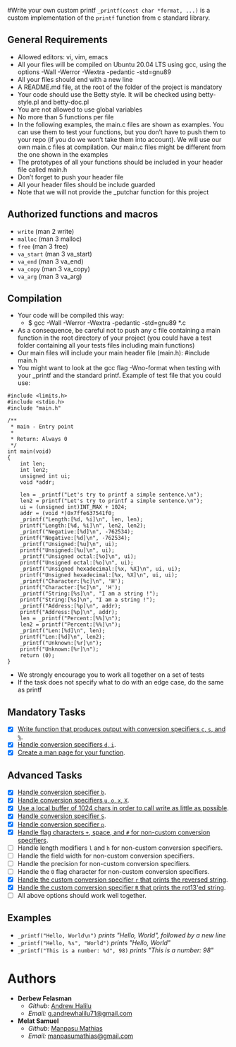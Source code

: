 #Write your own custom printf
```_printf(const char *format, ...)``` is a custom implementation of the ```printf``` function from c standard library.

## General Requirements

   * Allowed editors: vi, vim, emacs
   * All your files will be compiled on Ubuntu 20.04 LTS using gcc, using the options -Wall -Werror -Wextra -pedantic -std=gnu89
   * All your files should end with a new line
   * A README.md file, at the root of the folder of the project is mandatory
   * Your code should use the Betty style. It will be checked using betty-style.pl and betty-doc.pl
   * You are not allowed to use global variables
   * No more than 5 functions per file
   * In the following examples, the main.c files are shown as examples. You can use them to test your functions, but you don’t have to push them to your repo (if you do we won’t take them into account). We will use our own main.c files at compilation. Our main.c files might be different from the one shown in the examples
   * The prototypes of all your functions should be included in your header file called main.h
   * Don’t forget to push your header file
   * All your header files should be include guarded
   * Note that we will not provide the _putchar function for this project

## Authorized functions and macros

   * ```write``` (man 2 write)
   * ```malloc``` (man 3 malloc)
   * ```free``` (man 3 free)
   * ```va_start``` (man 3 va_start)
   * ```va_end``` (man 3 va_end)
   * ```va_copy``` (man 3 va_copy)
   * ```va_arg``` (man 3 va_arg)


##  Compilation

   * Your code will be compiled this way:
      - $ gcc -Wall -Werror -Wextra -pedantic -std=gnu89 *.c 
   * As a consequence, be careful not to push any c file containing a main function in the root directory of your project (you could have a test folder containing all your tests files including main functions)
   * Our main files will include your main header file (main.h): #include main.h
   * You might want to look at the gcc flag -Wno-format when testing with your _printf and the standard printf. Example of test file that you could use:
```
#include <limits.h>
#include <stdio.h>
#include "main.h"

/**
 * main - Entry point
 *
 * Return: Always 0
 */
int main(void)
{
    int len;
    int len2;
    unsigned int ui;
    void *addr;

    len = _printf("Let's try to printf a simple sentence.\n");
    len2 = printf("Let's try to printf a simple sentence.\n");
    ui = (unsigned int)INT_MAX + 1024;
    addr = (void *)0x7ffe637541f0;
    _printf("Length:[%d, %i]\n", len, len);
    printf("Length:[%d, %i]\n", len2, len2);
    _printf("Negative:[%d]\n", -762534);
    printf("Negative:[%d]\n", -762534);
    _printf("Unsigned:[%u]\n", ui);
    printf("Unsigned:[%u]\n", ui);
    _printf("Unsigned octal:[%o]\n", ui);
    printf("Unsigned octal:[%o]\n", ui);
    _printf("Unsigned hexadecimal:[%x, %X]\n", ui, ui);
    printf("Unsigned hexadecimal:[%x, %X]\n", ui, ui);
    _printf("Character:[%c]\n", 'H');
    printf("Character:[%c]\n", 'H');
    _printf("String:[%s]\n", "I am a string !");
    printf("String:[%s]\n", "I am a string !");
    _printf("Address:[%p]\n", addr);
    printf("Address:[%p]\n", addr);
    len = _printf("Percent:[%%]\n");
    len2 = printf("Percent:[%%]\n");
    _printf("Len:[%d]\n", len);
    printf("Len:[%d]\n", len2);
    _printf("Unknown:[%r]\n");
    printf("Unknown:[%r]\n");
    return (0);
}
```
   * We strongly encourage you to work all together on a set of tests
   * If the task does not specify what to do with an edge case, do the same as printf

## Mandatory Tasks
- [x] [Write function that produces output with conversion specifiers ```c```, ```s```, and ```%```](./printf.c).
- [x] [Handle conversion specifiers ```d```, ```i```](./printnum.c).
- [x] [Create a man page for your function](./man_3_printf).
## Advanced Tasks
- [x] [Handle conversion specifier ```b```](./base_conversion.c).
- [x] [Handle conversion specifiers ```u```, ```o```, ```x```, ```X```](./base_conversion.c).
- [x] [Use a local buffer of 1024 chars in order to call write as little as possible](./write_funcs.c).
- [x] [Handle conversion specifier ```S```](./print_custom.c).
- [x] [Handle conversion specifier ```p```](./print_address.c).
- [x] [Handle flag characters ```+```, space, and ```#``` for non-custom conversion specifiers](./get_flag.c).
- [ ] Handle length modifiers ```l``` and ```h``` for non-custom conversion specifiers.
- [ ] Handle the field width for non-custom conversion specifiers.
- [ ] Handle the precision for non-custom conversion specifiers.
- [ ] Handle the ```0``` flag character for non-custom conversion specifiers.
- [x] [Handle the custom conversion specifier ```r``` that prints the reversed string](./print_custom.c).
- [x] [Handle the custom conversion specifier ```R``` that prints the rot13'ed string](./print_custom.c).
- [ ] All above options should work well together.

## Examples

* ```_printf("Hello, World\n")``` *prints "Hello, World", followed by a new line*
* ```_printf("Hello, %s", "World")``` *prints "Hello, World"*
* ```_printf("This is a number: %d", 98)``` *prints "This is a number: 98"*


# Authors
* **Derbew Felasman**
   - *Github:* [Andrew Halilu](https://github.com/Information14)
   - *Email:* g.andrewhalilu71@gmail.com
* **Melat Samuel**
   - *Github:* [Manpasu Mathias](https://github.com/manpersu)
   - *Email:* manpasumathias@gmail.com
